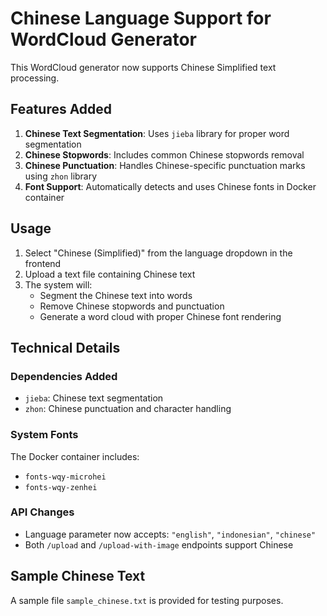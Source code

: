 # Chinese Language Support for WordCloud Generator

This WordCloud generator now supports Chinese Simplified text processing.

## Features Added

1. **Chinese Text Segmentation**: Uses `jieba` library for proper word segmentation
2. **Chinese Stopwords**: Includes common Chinese stopwords removal
3. **Chinese Punctuation**: Handles Chinese-specific punctuation marks using `zhon` library
4. **Font Support**: Automatically detects and uses Chinese fonts in Docker container

## Usage

1. Select "Chinese (Simplified)" from the language dropdown in the frontend
2. Upload a text file containing Chinese text
3. The system will:
   - Segment the Chinese text into words
   - Remove Chinese stopwords and punctuation
   - Generate a word cloud with proper Chinese font rendering

## Technical Details

### Dependencies Added
- `jieba`: Chinese text segmentation
- `zhon`: Chinese punctuation and character handling

### System Fonts
The Docker container includes:
- `fonts-wqy-microhei`
- `fonts-wqy-zenhei`

### API Changes
- Language parameter now accepts: `"english"`, `"indonesian"`, `"chinese"`
- Both `/upload` and `/upload-with-image` endpoints support Chinese

## Sample Chinese Text
A sample file `sample_chinese.txt` is provided for testing purposes.